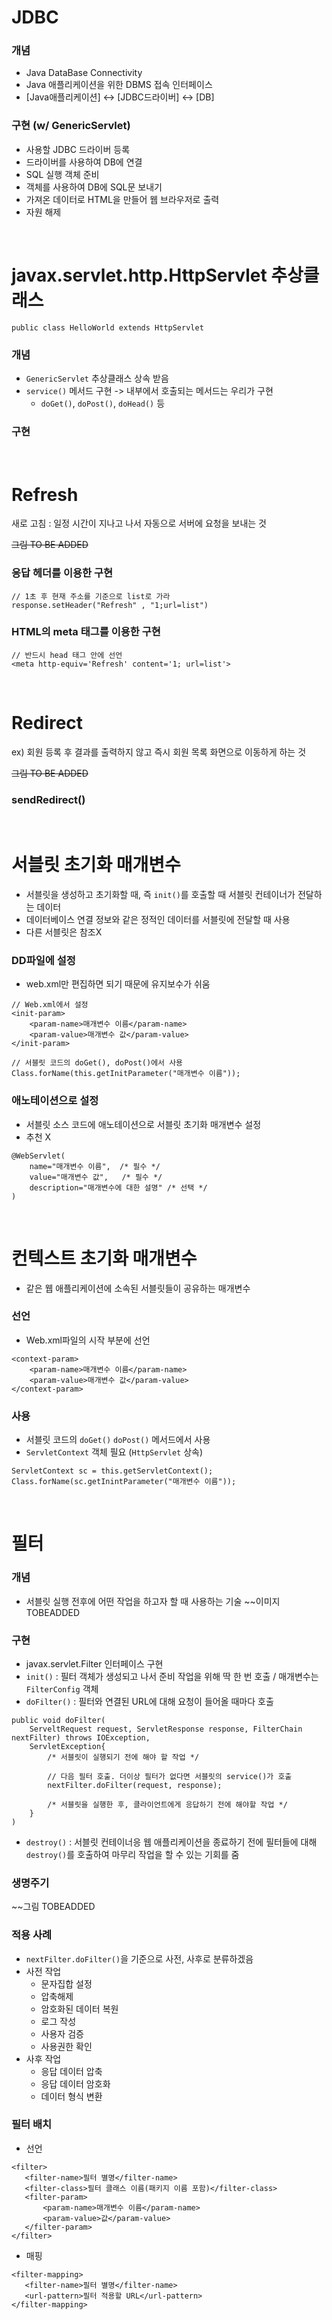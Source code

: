 # JDBC

### 개념
 * Java DataBase Connectivity
 * Java 애플리케이션을 위한 DBMS 접속 인터페이스
 * [Java애플리케이션] <-> [JDBC드라이버] <-> [DB]

### 구현 (w/ GenericServlet)
 * 사용할 JDBC 드라이버 등록
 * 드라이버를 사용하여 DB에 연결
 * SQL 실행 객체 준비
 * 객체를 사용하여 DB에 SQL문 보내기
 * 가져온 데이터로 HTML을 만들어 웹 브라우저로 출력
 * 자원 해제

</br>

# javax.servlet.http.HttpServlet 추상클래스
`public class HelloWorld extends HttpServlet`

### 개념
 * `GenericServlet` 추상클래스 상속 받음
 * `service()` 메서드 구현 -> 내부에서 호출되는 메서드는 우리가 구현
    * `doGet()`, `doPost()`, `doHead()` 등

### 구현

</br>

# Refresh
 새로 고침 : 일정 시간이 지나고 나서 자동으로 서버에 요청을 보내는 것

 ~~그림 TO BE ADDED~~

### 응답 헤더를 이용한 구현
 ```
 // 1초 후 현재 주소를 기준으로 list로 가라
 response.setHeader("Refresh" , "1;url=list")
```

### HTML의 meta 태그를 이용한 구현
```
// 반드시 head 태그 안에 선언
<meta http-equiv='Refresh' content='1; url=list'>
```

</br>

# Redirect
ex) 회원 등록 후 결과를 출력하지 않고 즉시 회원 목록 화면으로 이동하게 하는 것

 ~~그림 TO BE ADDED~~

### sendRedirect()


</br>

# 서블릿 초기화 매개변수
 * 서블릿을 생성하고 초기화할 때, 즉 `init()`를 호출할 때 서블릿 컨테이너가 전달하는 데이터
 * 데이터베이스 연결 정보와 같은 정적인 데이터를 서블릿에 전달할 때 사용
 * 다른 서블릿은 참조X

### DD파일에 설정
 * web.xml만 편집하면 되기 때문에 유지보수가 쉬움

```
// Web.xml에서 설정
<init-param>
    <param-name>매개변수 이름</param-name>
    <param-value>매개변수 값</param-value>
</init-param>
```
```
// 서블릿 코드의 doGet(), doPost()에서 사용
Class.forName(this.getInitParameter("매개변수 이름"));
```

### 애노테이션으로 설정
 * 서블릿 소스 코드에 애노테이션으로 서블릿 초기화 매개변수 설정
 * 추천 X

 ```
 @WebServlet(
     name="매개변수 이름",  /* 필수 */
     value="매개변수 값",   /* 필수 */
     description="매개변수에 대한 설명" /* 선택 */
 )
 ```

</br>

# 컨텍스트 초기화 매개변수
 * 같은 웹 애플리케이션에 소속된 서블릿들이 공유하는 매개변수

### 선언
 * Web.xml파일의 시작 부분에 선언
```
<context-param>
    <param-name>매개변수 이름</param-name>
    <param-value>매개변수 값</param-value>
</context-param>
```

### 사용
 * 서블릿 코드의 `doGet()` `doPost()` 메서드에서 사용
 * `ServletContext` 객체 필요 (`HttpServlet` 상속)
 
 ```
 ServletContext sc = this.getServletContext();
 Class.forName(sc.getInintParameter("매개변수 이름"));
 ```
 
</br>

# 필터

### 개념
 * 서블릿 실행 전후에 어떤 작업을 하고자 할 때 사용하는 기술
~~이미지 TOBEADDED

### 구현
 * javax.servlet.Filter 인터페이스 구현
 * `init()` : 필터 객체가 생성되고 나서 준비 작업을 위해 딱 한 번 호출 / 매개변수는 `FilterConfig` 객체
 * `doFilter()` : 필터와 연결된 URL에 대해 요청이 들어올 때마다 호출
 ```
 public void doFilter(
     ServeltRequest request, ServletResponse response, FilterChain nextFilter) throws IOException,
     ServletException{
         /* 서블릿이 실행되기 전에 해야 할 작업 */

         // 다음 필터 호출. 더이상 필터가 없다면 서블릿의 service()가 호출
         nextFilter.doFilter(request, response);

         /* 서블릿을 실행한 후, 클라이언트에게 응답하기 전에 해야할 작업 */
     }
 )
 ```
 * `destroy()` : 서블릿 컨테이너응 웹 애플리케이션을 종료하기 전에 필터들에 대해 `destroy()`를 호출하여 마무리 작업을 할 수 있는 기회를 줌

### 생명주기
~~그림 TOBEADDED

### 적용 사례
 * `nextFilter.doFilter()`을 기준으로 사전, 사후로 분류하겠음
 * 사전 작업
    * 문자집합 설정
    * 압축해제
    * 암호화된 데이터 복원
    * 로그 작성
    * 사용자 검증
    * 사용권한 확인
 * 사후 작업
    * 응답 데이터 압축
    * 응답 데이터 암호화
    * 데이터 형식 변환

### 필터 배치
 * 선언
 ```
<filter>
    <filter-name>필터 별명</filter-name>
    <filter-class>필터 클래스 이름(패키지 이름 포함)</filter-class>
    <filter-param>
        <param-name>매개변수 이름</param-name>
        <param-value>값</param-value>
    </filter-param>
</filter>
 ```
 
 * 매핑
 ```
<filter-mapping>
    <filter-name>필터 별명</filter-name>
    <url-pattern>필터 적용할 URL</url-pattern>
</filter-mapping>
 ```

